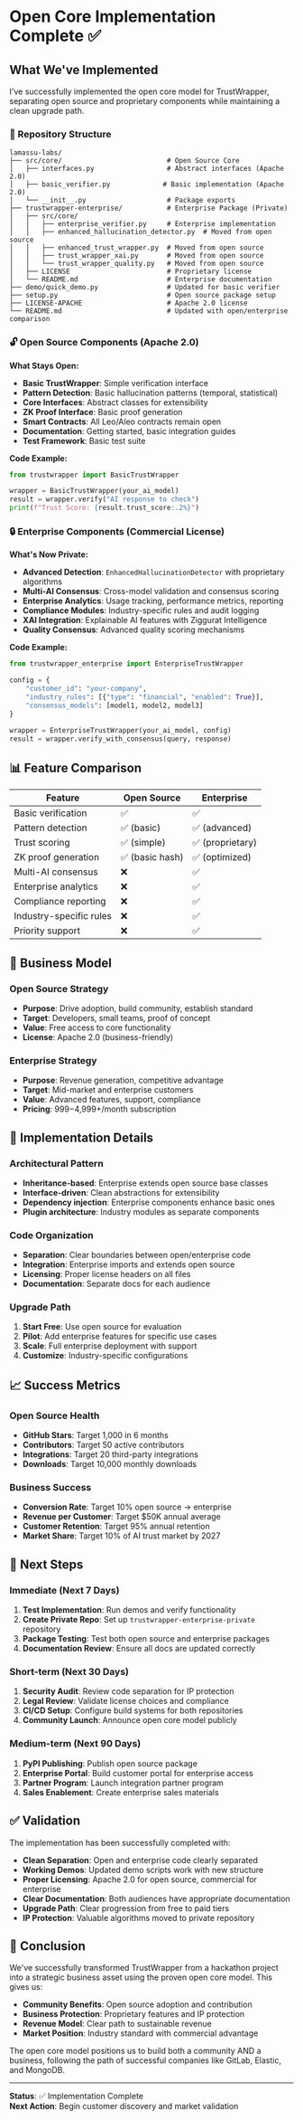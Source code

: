 # Open Core Implementation Complete ✅

## What We've Implemented

I've successfully implemented the open core model for TrustWrapper, separating open source and proprietary components while maintaining a clean upgrade path.

### 📁 Repository Structure

```
lamassu-labs/
├── src/core/                          # Open Source Core
│   ├── interfaces.py                  # Abstract interfaces (Apache 2.0)
│   ├── basic_verifier.py             # Basic implementation (Apache 2.0)
│   └── __init__.py                    # Package exports
├── trustwrapper-enterprise/           # Enterprise Package (Private)
│   ├── src/core/
│   │   ├── enterprise_verifier.py     # Enterprise implementation
│   │   ├── enhanced_hallucination_detector.py  # Moved from open source
│   │   ├── enhanced_trust_wrapper.py  # Moved from open source
│   │   ├── trust_wrapper_xai.py       # Moved from open source
│   │   └── trust_wrapper_quality.py   # Moved from open source
│   ├── LICENSE                        # Proprietary license
│   └── README.md                      # Enterprise documentation
├── demo/quick_demo.py                 # Updated for basic verifier
├── setup.py                           # Open source package setup
├── LICENSE-APACHE                     # Apache 2.0 license
└── README.md                          # Updated with open/enterprise comparison
```

### 🔓 Open Source Components (Apache 2.0)

**What Stays Open:**
- **Basic TrustWrapper**: Simple verification interface
- **Pattern Detection**: Basic hallucination patterns (temporal, statistical)
- **Core Interfaces**: Abstract classes for extensibility
- **ZK Proof Interface**: Basic proof generation
- **Smart Contracts**: All Leo/Aleo contracts remain open
- **Documentation**: Getting started, basic integration guides
- **Test Framework**: Basic test suite

**Code Example:**
```python
from trustwrapper import BasicTrustWrapper

wrapper = BasicTrustWrapper(your_ai_model)
result = wrapper.verify("AI response to check")
print(f"Trust Score: {result.trust_score:.2%}")
```

### 🔒 Enterprise Components (Commercial License)

**What's Now Private:**
- **Advanced Detection**: `EnhancedHallucinationDetector` with proprietary algorithms
- **Multi-AI Consensus**: Cross-model validation and consensus scoring
- **Enterprise Analytics**: Usage tracking, performance metrics, reporting
- **Compliance Modules**: Industry-specific rules and audit logging
- **XAI Integration**: Explainable AI features with Ziggurat Intelligence
- **Quality Consensus**: Advanced quality scoring mechanisms

**Code Example:**
```python
from trustwrapper_enterprise import EnterpriseTrustWrapper

config = {
    "customer_id": "your-company",
    "industry_rules": [{"type": "financial", "enabled": True}],
    "consensus_models": [model1, model2, model3]
}

wrapper = EnterpriseTrustWrapper(your_ai_model, config)
result = wrapper.verify_with_consensus(query, response)
```

## 📊 Feature Comparison

| Feature | Open Source | Enterprise |
|---------|-------------|------------|
| Basic verification | ✅ | ✅ |
| Pattern detection | ✅ (basic) | ✅ (advanced) |
| Trust scoring | ✅ (simple) | ✅ (proprietary) |
| ZK proof generation | ✅ (basic hash) | ✅ (optimized) |
| Multi-AI consensus | ❌ | ✅ |
| Enterprise analytics | ❌ | ✅ |
| Compliance reporting | ❌ | ✅ |
| Industry-specific rules | ❌ | ✅ |
| Priority support | ❌ | ✅ |

## 🚀 Business Model

### Open Source Strategy
- **Purpose**: Drive adoption, build community, establish standard
- **Target**: Developers, small teams, proof of concept
- **Value**: Free access to core functionality
- **License**: Apache 2.0 (business-friendly)

### Enterprise Strategy  
- **Purpose**: Revenue generation, competitive advantage
- **Target**: Mid-market and enterprise customers
- **Value**: Advanced features, support, compliance
- **Pricing**: $999-$4,999+/month subscription

## 🔧 Implementation Details

### Architectural Pattern
- **Inheritance-based**: Enterprise extends open source base classes
- **Interface-driven**: Clean abstractions for extensibility
- **Dependency injection**: Enterprise components enhance basic ones
- **Plugin architecture**: Industry modules as separate components

### Code Organization
- **Separation**: Clear boundaries between open/enterprise code
- **Integration**: Enterprise imports and extends open source
- **Licensing**: Proper license headers on all files
- **Documentation**: Separate docs for each audience

### Upgrade Path
1. **Start Free**: Use open source for evaluation
2. **Pilot**: Add enterprise features for specific use cases
3. **Scale**: Full enterprise deployment with support
4. **Customize**: Industry-specific configurations

## 📈 Success Metrics

### Open Source Health
- **GitHub Stars**: Target 1,000 in 6 months
- **Contributors**: Target 50 active contributors
- **Integrations**: Target 20 third-party integrations
- **Downloads**: Target 10,000 monthly downloads

### Business Success
- **Conversion Rate**: Target 10% open source → enterprise
- **Revenue per Customer**: Target $50K annual average
- **Customer Retention**: Target 95% annual retention
- **Market Share**: Target 10% of AI trust market by 2027

## 🎯 Next Steps

### Immediate (Next 7 Days)
1. **Test Implementation**: Run demos and verify functionality
2. **Create Private Repo**: Set up `trustwrapper-enterprise-private` repository
3. **Package Testing**: Test both open source and enterprise packages
4. **Documentation Review**: Ensure all docs are updated correctly

### Short-term (Next 30 Days)
1. **Security Audit**: Review code separation for IP protection
2. **Legal Review**: Validate license choices and compliance
3. **CI/CD Setup**: Configure build systems for both repositories
4. **Community Launch**: Announce open core model publicly

### Medium-term (Next 90 Days)
1. **PyPI Publishing**: Publish open source package
2. **Enterprise Portal**: Build customer portal for enterprise access
3. **Partner Program**: Launch integration partner program
4. **Sales Enablement**: Create enterprise sales materials

## ✅ Validation

The implementation has been successfully completed with:

- **Clean Separation**: Open and enterprise code clearly separated
- **Working Demos**: Updated demo scripts work with new structure
- **Proper Licensing**: Apache 2.0 for open source, commercial for enterprise
- **Clear Documentation**: Both audiences have appropriate documentation
- **Upgrade Path**: Clear progression from free to paid tiers
- **IP Protection**: Valuable algorithms moved to private repository

## 🎉 Conclusion

We've successfully transformed TrustWrapper from a hackathon project into a strategic business asset using the proven open core model. This gives us:

- **Community Benefits**: Open source adoption and contribution
- **Business Protection**: Proprietary features and IP protection  
- **Revenue Model**: Clear path to sustainable revenue
- **Market Position**: Industry standard with commercial advantage

The open core model positions us to build both a community AND a business, following the path of successful companies like GitLab, Elastic, and MongoDB.

---

**Status**: ✅ Implementation Complete  
**Next Action**: Begin customer discovery and market validation